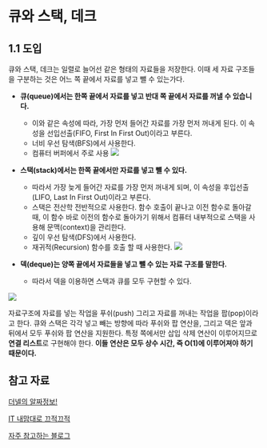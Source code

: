 # 큐와 스택, 데크

## 1.1 도입

큐와 스택, 데크는 일렬로 늘어선 같은 형태의 자료들을 저장한다. 이때 세 자료 구조들을 구분하는 것은 어느 쪽 끝에서 자료를 넣고 뺄 수 있는가다.

- **큐(queue)에서는 한쪽 끝에서 자료를 넣고 반대 쪽 끝에서 자료를 꺼낼 수 있습니다.** 
  - 이와 같은 속성에 따라, 가장 먼저 들어간 자료를 가장 먼저 꺼내게 된다. 이 속성을 선입선출(FIFO, First In First Out)이라고 부른다. 
  - 너비 우선 탐색(BFS)에서 사용한다.
  - 컴퓨터 버퍼에서 주로 사용
![](https://img1.daumcdn.net/thumb/R1280x0/?scode=mtistory2&fname=https%3A%2F%2Fk.kakaocdn.net%2Fdn%2FzHUPa%2Fbtqx60VRYdp%2FQPMF62rkahGSL5tzl5TYbK%2Fimg.png)


- **스택(stack)에서는 한쪽 끝에서만 자료를 넣고 뺼 수 있다.**
  - 따라서 가장 늦게 들어간 자료를 가장 먼저 꺼내게 되며, 이 속성을 후입선출(LIFO, Last In First Out)이라고 부른다.
  - 스택은 전산학 전반적으로 사용한다. 함수 호출이 끝나고 이전 함수로 돌아갈 때, 이 함수 바로 이전의 함수로 돌아가기 위해서 컴퓨터 내부적으로 스택을 사용해 문맥(context)을 관리한다.
  - 깊이 우선 탐색(DFS)에서 사용한다.
  - 재귀적(Recursion) 함수를 호출 할 때 사용한다.
![](https://img1.daumcdn.net/thumb/R1280x0/?scode=mtistory2&fname=https%3A%2F%2Fk.kakaocdn.net%2Fdn%2FchSIl3%2Fbtqx60O47Om%2Fg4dMrq8KSyobAkspK6JLJ0%2Fimg.png)

- **덱(deque)는 양쪽 끝에서 자료들을 넣고 뺄 수 있는 자료 구조를 말한다.**
  - 따라서 덱을 이용하면 스택과 큐를 모두 구현할 수 있다.

![](https://m.blog.naver.com/c_18/10184053861?view=img_1)
  
자료구조에 자료를 넣는 작업을 푸쉬(push) 그리고 자료를 꺼내는 작업을 팝(pop)이라고 한다.
큐와 스택은 각각 넣고 빼는 방향에 따라 푸쉬와 팝 연산을, 그리고 덱은 앞과 뒤에서 모두 푸쉬와 팝 연산을 지원한다. 특정 쪽에서만 삽입 삭제 연산이 이루어지므로 **연결 리스트**로 구현해야 한다. **이들 연산은 모두 상수 시간, 즉 O(1)에 이루어져야 하기 때문이다.**


## 참고 자료
[더넬의 알짜정보!](https://m.blog.naver.com/c_18/10184053861)

[IT 내맘대로 끄적끄적](http://itnovice1.blogspot.com/2019/01/blog-post.html)

[자주 참고하는 블로그](https://blog.naver.com/PostView.nhn?blogId=kks227&logNo=220781557098&categoryNo=299&parentCategoryNo=0&viewDate=&currentPage=12&postListTopCurrentPage=1&from=menu&userTopListOpen=true&userTopListCount=5&userTopListManageOpen=false&userTopListCurrentPage=12)

